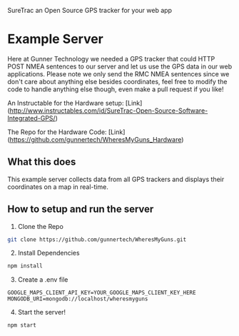 SureTrac an Open Source GPS tracker for your web app
# Example Server

Here at Gunner Technology we needed a GPS tracker that could HTTP POST NMEA sentences to our server and let us use the GPS data in our web applications. Please note we only send the RMC NMEA sentences since we don't care about anything else besides coordinates, feel free to modify the code to handle anything else though, even make a pull request if you like!

An Instructable for the Hardware setup: [Link] (http://www.instructables.com/id/SureTrac-Open-Source-Software-Integrated-GPS/)

The Repo for the Hardware Code: [Link] (https://github.com/gunnertech/WheresMyGuns_Hardware)

## What this does
This example server collects data from all GPS trackers and displays their coordinates on a map in real-time.

## How to setup and run the server

1. Clone the Repo

  ```bash
  git clone https://github.com/gunnertech/WheresMyGuns.git
  ```
2. Install Dependencies

  ```bash
  npm install
  ```
3. Create a .env file

  ```env
  GOOGLE_MAPS_CLIENT_API_KEY=YOUR_GOOGLE_MAPS_CLIENT_KEY_HERE
  MONGODB_URI=mongodb://localhost/wheresmyguns
  ```
4. Start the server!

  ```bash
  npm start
  ```
